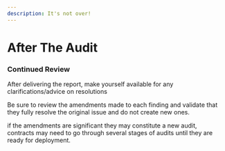 ```yaml
---
description: It's not over!
---
```


# After The Audit

### Continued Review

After delivering the report, make yourself available for any clarifications/advice on resolutions

Be sure to review the amendments made to each finding and validate that they fully resolve the original issue and do not create new ones.

if the amendments are significant they may constitute a new audit, contracts may need to go through several stages of audits until they are ready for deployment.
